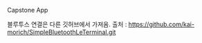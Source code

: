 Capstone App

블루투스 연결은 다른 깃허브에서 가져옴.
출처 : https://github.com/kai-morich/SimpleBluetoothLeTerminal.git
